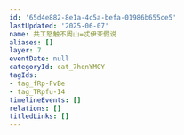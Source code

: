 ```yaml
---
id: '65d4e882-8e1a-4c5a-befa-01986b655ce5'
lastUpdated: '2025-06-07'
name: 共工怒触不周山=忒伊亚假说
aliases: []
layer: 7
eventDate: null
categoryId: cat_7hqnYMGY
tagIds:
- tag_fRp-FvBe
- tag_TRpfu-I4
timelineEvents: []
relations: []
titledLinks: []
---
```


